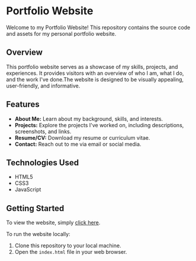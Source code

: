﻿# Portfolio Website

Welcome to my Portfolio Website! This repository contains the source code and assets for my personal portfolio website.

## Overview

This portfolio website serves as a showcase of my skills, projects, and experiences. It provides visitors with an overview of who I am, what I do, and the work I've done.The website is designed to be visually appealing, user-friendly, and informative.

## Features

- **About Me:** Learn about my background, skills, and interests.
- **Projects:** Explore the projects I've worked on, including descriptions, screenshots, and links.
- **Resume/CV:** Download my resume or curriculum vitae.
- **Contact:** Reach out to me via email or social media.

## Technologies Used

- HTML5
- CSS3
- JavaScript

## Getting Started

To view the website, simply [click here](https://blackycode50.github.io/My-Portfolio-Website/).

To run the website locally:

1. Clone this repository to your local machine.
2. Open the `index.html` file in your web browser.

